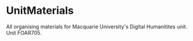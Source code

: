 # UnitMaterials
All organising materials for Macquarie University's Digital Humanitites unit. Unit FOAR705.
